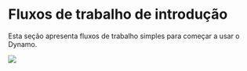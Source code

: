 # Fluxos de trabalho de introdução

Esta seção apresenta fluxos de trabalho simples para começar a usar o Dynamo.&#x20;

![](../images/10-1/sampleWorkflows.gif)

